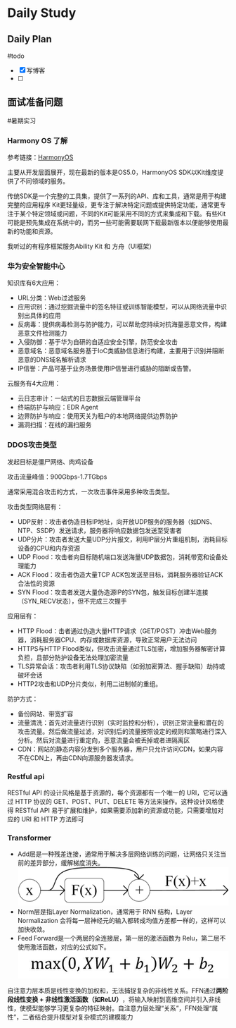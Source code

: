  # Daily Study
## Daily Plan
#todo
- [x] 写博客
- [ ] 
## 面试准备问题
#暑期实习 

### Harmony OS 了解
参考链接：[HarmonyOS](https://developer.huawei.com/consumer/cn/doc/harmonyos-guides/)

主要从开发层面展开，现在最新的版本是OS5.0，HarmonyOS SDK以Kit维度提供了不同领域的服务。

传统SDK是一个完整的工具集，提供了一系列的API、库和工具，通常是用于构建完整的应用程序 Kit更轻量级，更专注于解决特定问题或提供特定功能，通常更专注于某个特定领域或问题，不同的Kit可能采用不同的方式来集成和下载。有些Kit可能是预先集成在系统中的，而另一些可能需要联网下载最新版本以便能够使用最新的功能和资源。

我听过的有程序框架服务Ability Kit 和 方舟（UI框架）

### 华为安全智能中心
知识库有6大应用：
- URL分类：Web过滤服务
- 应用识别：通过挖掘流量中的签名特征或训练智能模型，可以从网络流量中识别出具体的应用
- 反病毒：提供病毒检测与防护能力，可以帮助您持续对抗海量恶意文件，构建恶意文件检测能力
- 入侵防御：基于华为自研的自适应安全引擎，防范安全攻击
- 恶意域名：恶意域名服务基于IoC类威胁信息进行构建，主要用于识别并阻断恶意的DNS域名解析请求
- IP信誉：产品可基于业务场景使用IP信誉进行威胁的阻断或告警。

云服务有4大应用：
- 云日志审计：一站式的日志数据云端管理平台
- 终端防护与响应：EDR Agent
- 边界防护与响应：使用天关为租户的本地网络提供边界防护
- 漏洞扫描：在线的漏扫服务

### DDOS攻击类型

发起目标是僵尸网络、肉鸡设备

攻击流量峰值：900Gbps-1.7TGbps

通常采用混合攻击的方式，一次攻击事件采用多种攻击类型。

攻击类型网络层有：
- UDP反射：攻击者伪造目标IP地址，向开放UDP服务的服务器（如DNS、NTP、SSDP）发送请求，服务器将响应数据包发送至受害者
- UDP分片：攻击者发送大量UDP分片报文，利用IP层分片重组机制，消耗目标设备的CPU和内存资源
- UDP Flood：攻击者向目标随机端口发送海量UDP数据包，消耗带宽和设备处理能力
- ACK Flood：攻击者伪造大量TCP ACK包发送至目标，消耗服务器验证ACK合法性的资源
- SYN Flood：攻击者发送大量伪造源IP的SYN包，触发目标创建半连接（SYN_RECV状态），但不完成三次握手

应用层有：
- HTTP Flood：击者通过伪造大量HTTP请求（GET/POST）冲击Web服务器，消耗服务器CPU、内存或数据库资源，导致正常用户无法访问
- HTTPS与HTTP Flood类似，但攻击流量通过TLS加密，增加服务器解密计算负担，且部分防护设备无法处理加密流量
- TLS异常会话：攻击者利用TLS协议缺陷（如弱加密算法、握手缺陷）劫持或破坏会话
- HTTP2攻击和UDP分片类似，利用二进制帧的重组。

防护方式：
- 备份网站、带宽扩容
- 流量清洗：首先对流量进行识别（实时监控和分析），识别正常流量和潜在的攻击流量。然后做流量过滤，对识别后的流量按照设定的规则和策略进行深入分析。然后对流量进行重定向，恶意流量会被丢掉或者进隔离区
- CDN：网站的静态内容分发到多个服务器，用户只允许访问CDN，如果内容不在CDN上，再由CDN向源服务器发请求。

### Restful api
RESTful API 的设计风格是基于资源的，每个资源都有一个唯一的 URI，它可以通过 HTTP 协议的 GET、POST、PUT、DELETE 等方法来操作。这种设计风格使得 RESTful API 易于扩展和维护，如果需要添加新的资源或功能，只需要增加对应的 URI 和 HTTP 方法即可

### Transformer
- Add层是一种残差连接，通常用于解决多层网络训练的问题，让网络只关注当前的差异部分，缓解梯度消失。![](attachments/1747134674753_d.png)
- Norm层是指Layer Normalization，通常用于 RNN 结构，Layer Normalization 会将每一层神经元的输入都转成均值方差都一样的，这样可以加快收敛。
- Feed Forward是一个两层的全连接层，第一层的激活函数为 Relu，第二层不使用激活函数，对应的公式如下。![](attachments/1747134731009_d.png)

自注意力层本质是线性变换的加权和，无法捕捉复杂的非线性关系。FFN通过​**​两阶段线性变换 + 非线性激活函数（如ReLU）​**​，将输入映射到高维空间并引入非线性，使模型能够学习更复杂的特征映射。自注意力层处理“关系”，FFN处理“属性”，二者结合提升模型对复杂模式的建模能力